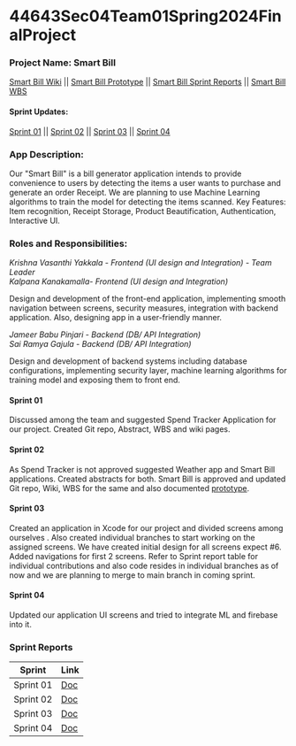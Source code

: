 # 44643Sec04Team01Spring2024FinalProject

### Project Name: Smart Bill

[Smart Bill Wiki](https://github.com/VasanthiY/44643Sec04Team01Spring2024FinalProject/wiki/Smart-Bill) ||
[Smart Bill Prototype](https://github.com/VasanthiY/44643Sec04Team01Spring2024FinalProject/blob/main/44643Sec04Team01_Prototype.docx) ||
[Smart Bill Sprint Reports](https://github.com/VasanthiY/44643Sec04Team01Spring2024FinalProject/blob/main/README.md#sprint-reports) ||
[Smart Bill WBS](https://github.com/users/VasanthiY/projects/2/views/1)

#### Sprint Updates: 
[Sprint 01](https://github.com/VasanthiY/44643Sec04Team01Spring2024FinalProject/blob/main/README.md#sprint-01) ||
[Sprint 02](https://github.com/VasanthiY/44643Sec04Team01Spring2024FinalProject/blob/main/README.md#sprint-02) ||
[Sprint 03](https://github.com/VasanthiY/44643Sec04Team01Spring2024FinalProject/blob/main/README.md#sprint-03) ||
[Sprint 04](https://github.com/VasanthiY/44643Sec04Team01Spring2024FinalProject/blob/main/README.md#sprint-04)

### App Description:
Our "Smart Bill" is a bill generator application intends to provide convenience to users by detecting the items a user wants to purchase and generate an order Receipt. We are planning to use Machine Learning algorithms to train the model for detecting the items scanned.
Key Features: Item recognition, Receipt Storage, Product Beautification, Authentication, Interactive UI.

### Roles and Responsibilities:

*Krishna Vasanthi Yakkala - Frontend (UI design and Integration) - Team Leader*<br>
*Kalpana Kanakamalla- Frontend (UI design and Integration)*<br>

Design and development of the front-end application, implementing smooth navigation between screens, security measures, integration with backend application. Also, designing app in a user-friendly manner.<br>

*Jameer Babu Pinjari - Backend (DB/ API Integration)*<br>
*Sai Ramya Gajula - Backend (DB/ API Integration)*<br>

Design and development of backend systems including database configurations, implementing security layer, machine learning algorithms for training model and exposing them to front end.

#### Sprint 01
Discussed among the team and suggested Spend Tracker Application for our project. Created Git repo, Abstract, WBS and wiki pages.

#### Sprint 02
As Spend Tracker is not approved suggested Weather app and Smart Bill applications. Created abstracts for both. Smart Bill is approved and updated Git repo, Wiki, WBS for the same and also documented [prototype](https://github.com/VasanthiY/44643Sec04Team01Spring2024FinalProject/blob/main/44643Sec04Team01_Prototype.docx). 

#### Sprint 03
Created an application in Xcode for our project and divided screens among ourselves . Also created individual branches to start working on the assigned screens. We have created initial design for all screens expect #6. Added navigations for first 2 screens. Refer to Sprint report table for individual contributions and also code resides in individual branches as of now and we are planning to merge to main branch in coming sprint.

#### Sprint 04
Updated our application UI screens and tried to integrate ML and firebase into it.

### Sprint Reports

| Sprint | Link|
|--------|-----|
| Sprint 01 | [Doc](https://nwmissouri.sharepoint.com/:x:/s/IOS-Sec04_Team01/EZDJ-vCVDZpHindx6O8h88IB8ucjw3F3htKOpe3qtIe2XQ?e=yHP1Lh) |
| Sprint 02 | [Doc](https://nwmissouri.sharepoint.com/:x:/s/IOS-Sec04_Team01/EcGefjPg4BNLndgnt4ViCY4BWJnrOSs9peFJce2_K_1jTg?e=GSP856) |
| Sprint 03 | [Doc](https://nwmissouri.sharepoint.com/:x:/s/IOS-Sec04_Team01/EZJH3NioeOhLu5sg63Ajzt0Bjfx5kHpDj3wGXG3qcEiqdQ?e=F2hq1m) |
| Sprint 04 | [Doc](https://nwmissouri.sharepoint.com/:x:/s/IOS-Sec04_Team01/ERUZB6APkUFKhs28eYyjgS4BMS-MEosO46BHkvhNQQ-VCA?e=Hcv4in) |
